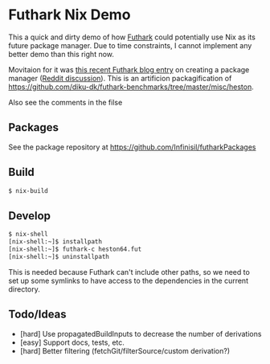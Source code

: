 # Futhark Nix Demo

This a quick and dirty demo of how [Futhark](https://futhark-lang.org/) could potentially use Nix as its future package manager. Due to time constraints, I cannot implement any better demo than this right now.

Movitaion for it was [this recent Futhark blog entry](https://futhark-lang.org/blog/2018-07-20-the-future-futhark-package-manager.html) on creating a package manager ([Reddit discussion](https://www.reddit.com/r/ProgrammingLanguages/comments/90fnop/the_future_futhark_package_manager/)). This is an artificion packagification of https://github.com/diku-dk/futhark-benchmarks/tree/master/misc/heston.

Also see the comments in the filse

## Packages
See the package repository at https://github.com/Infinisil/futharkPackages

## Build

```bash
$ nix-build
```

## Develop

```bash
$ nix-shell
[nix-shell:~]$ installpath
[nix-shell:~]$ futhark-c heston64.fut
[nix-shell:~]$ uninstallpath
```

This is needed because Futhark can't include other paths, so we need to set up some symlinks to have access to the dependencies in the current directory.

## Todo/Ideas

- [hard] Use propagatedBuildInputs to decrease the number of derivations
- [easy] Support docs, tests, etc.
- [hard] Better filtering (fetchGit/filterSource/custom derivation?)
